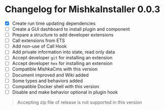 # Changelog for MishkaInstaller 0.0.3

- [x] Create run time updating dependencies
- [ ] Create a GUI dashboard to install plugin and component 
- [ ] Prepare a structure to add developer extensions
- [ ] Call extensions from ETS
- [ ] Add non-use of Call Hook
- [ ] Add private information into state, read only data
- [ ] Accept developer `git` for installing an extension
- [ ] Accept developer `hex` for installing an extension
- [ ] Compatible MishkaCms with this version
- [ ] Document improved and Wiki added
- [ ] Some types and behaviors added
- [ ] Compatible Docker shell with this version
- [ ] Disable and make behavior optional in plugin hook

> Accepting zip file of release is not supported in this version



